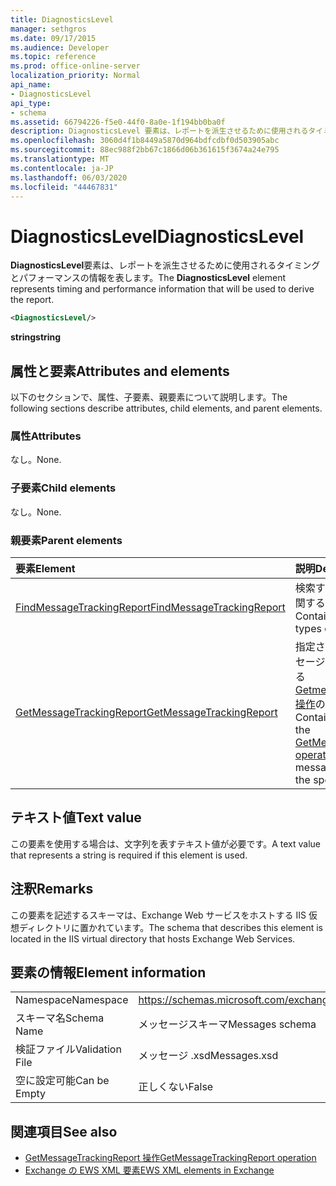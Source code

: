```yaml
---
title: DiagnosticsLevel
manager: sethgros
ms.date: 09/17/2015
ms.audience: Developer
ms.topic: reference
ms.prod: office-online-server
localization_priority: Normal
api_name:
- DiagnosticsLevel
api_type:
- schema
ms.assetid: 66794226-f5e0-44f0-8a0e-1f194bb0ba0f
description: DiagnosticsLevel 要素は、レポートを派生させるために使用されるタイミングとパフォーマンスの情報を表します。
ms.openlocfilehash: 3060d4f1b8449a5870d964bdfcdbf0d503905abc
ms.sourcegitcommit: 88ec988f2bb67c1866d06b361615f3674a24e795
ms.translationtype: MT
ms.contentlocale: ja-JP
ms.lasthandoff: 06/03/2020
ms.locfileid: "44467831"
---
```

# <a name="diagnosticslevel"></a><span data-ttu-id="bb56c-103">DiagnosticsLevel</span><span class="sxs-lookup"><span data-stu-id="bb56c-103">DiagnosticsLevel</span></span>

<span data-ttu-id="bb56c-104">**DiagnosticsLevel**要素は、レポートを派生させるために使用されるタイミングとパフォーマンスの情報を表します。</span><span class="sxs-lookup"><span data-stu-id="bb56c-104">The **DiagnosticsLevel** element represents timing and performance information that will be used to derive the report.</span></span> 
  
```XML
<DiagnosticsLevel/>
```

 <span data-ttu-id="bb56c-105">**string**</span><span class="sxs-lookup"><span data-stu-id="bb56c-105">**string**</span></span>
## <a name="attributes-and-elements"></a><span data-ttu-id="bb56c-106">属性と要素</span><span class="sxs-lookup"><span data-stu-id="bb56c-106">Attributes and elements</span></span>

<span data-ttu-id="bb56c-107">以下のセクションで、属性、子要素、親要素について説明します。</span><span class="sxs-lookup"><span data-stu-id="bb56c-107">The following sections describe attributes, child elements, and parent elements.</span></span>
  
### <a name="attributes"></a><span data-ttu-id="bb56c-108">属性</span><span class="sxs-lookup"><span data-stu-id="bb56c-108">Attributes</span></span>

<span data-ttu-id="bb56c-109">なし。</span><span class="sxs-lookup"><span data-stu-id="bb56c-109">None.</span></span>
  
### <a name="child-elements"></a><span data-ttu-id="bb56c-110">子要素</span><span class="sxs-lookup"><span data-stu-id="bb56c-110">Child elements</span></span>

<span data-ttu-id="bb56c-111">なし。</span><span class="sxs-lookup"><span data-stu-id="bb56c-111">None.</span></span>
  
### <a name="parent-elements"></a><span data-ttu-id="bb56c-112">親要素</span><span class="sxs-lookup"><span data-stu-id="bb56c-112">Parent elements</span></span>

|<span data-ttu-id="bb56c-113">**要素**</span><span class="sxs-lookup"><span data-stu-id="bb56c-113">**Element**</span></span>|<span data-ttu-id="bb56c-114">**説明**</span><span class="sxs-lookup"><span data-stu-id="bb56c-114">**Description**</span></span>|
|:-----|:-----|
|[<span data-ttu-id="bb56c-115">FindMessageTrackingReport</span><span class="sxs-lookup"><span data-stu-id="bb56c-115">FindMessageTrackingReport</span></span>](findmessagetrackingreport.md) <br/> |<span data-ttu-id="bb56c-116">検索するメッセージの種類に関する条件を含みます。</span><span class="sxs-lookup"><span data-stu-id="bb56c-116">Contains criteria for the types of messages to find.</span></span>  <br/> |
|[<span data-ttu-id="bb56c-117">GetMessageTrackingReport</span><span class="sxs-lookup"><span data-stu-id="bb56c-117">GetMessageTrackingReport</span></span>](getmessagetrackingreport.md) <br/> |<span data-ttu-id="bb56c-118">指定された ID の完全なメッセージ追跡レポートを取得する[Getmessagetrackingreport 操作](getmessagetrackingreport-operation.md)の要求を含みます。</span><span class="sxs-lookup"><span data-stu-id="bb56c-118">Contains the request for the [GetMessageTrackingReport operation](getmessagetrackingreport-operation.md) to retrieve the full message tracking report for the specified ID.</span></span>  <br/> |
   
## <a name="text-value"></a><span data-ttu-id="bb56c-119">テキスト値</span><span class="sxs-lookup"><span data-stu-id="bb56c-119">Text value</span></span>

<span data-ttu-id="bb56c-120">この要素を使用する場合は、文字列を表すテキスト値が必要です。</span><span class="sxs-lookup"><span data-stu-id="bb56c-120">A text value that represents a string is required if this element is used.</span></span>
  
## <a name="remarks"></a><span data-ttu-id="bb56c-121">注釈</span><span class="sxs-lookup"><span data-stu-id="bb56c-121">Remarks</span></span>

<span data-ttu-id="bb56c-122">この要素を記述するスキーマは、Exchange Web サービスをホストする IIS 仮想ディレクトリに置かれています。</span><span class="sxs-lookup"><span data-stu-id="bb56c-122">The schema that describes this element is located in the IIS virtual directory that hosts Exchange Web Services.</span></span>
  
## <a name="element-information"></a><span data-ttu-id="bb56c-123">要素の情報</span><span class="sxs-lookup"><span data-stu-id="bb56c-123">Element information</span></span>

|||
|:-----|:-----|
|<span data-ttu-id="bb56c-124">Namespace</span><span class="sxs-lookup"><span data-stu-id="bb56c-124">Namespace</span></span>  <br/> |https://schemas.microsoft.com/exchange/services/2006/messages  <br/> |
|<span data-ttu-id="bb56c-125">スキーマ名</span><span class="sxs-lookup"><span data-stu-id="bb56c-125">Schema Name</span></span>  <br/> |<span data-ttu-id="bb56c-126">メッセージスキーマ</span><span class="sxs-lookup"><span data-stu-id="bb56c-126">Messages schema</span></span>  <br/> |
|<span data-ttu-id="bb56c-127">検証ファイル</span><span class="sxs-lookup"><span data-stu-id="bb56c-127">Validation File</span></span>  <br/> |<span data-ttu-id="bb56c-128">メッセージ .xsd</span><span class="sxs-lookup"><span data-stu-id="bb56c-128">Messages.xsd</span></span>  <br/> |
|<span data-ttu-id="bb56c-129">空に設定可能</span><span class="sxs-lookup"><span data-stu-id="bb56c-129">Can be Empty</span></span>  <br/> |<span data-ttu-id="bb56c-130">正しくない</span><span class="sxs-lookup"><span data-stu-id="bb56c-130">False</span></span>  <br/> |
   
## <a name="see-also"></a><span data-ttu-id="bb56c-131">関連項目</span><span class="sxs-lookup"><span data-stu-id="bb56c-131">See also</span></span>

- [<span data-ttu-id="bb56c-132">GetMessageTrackingReport 操作</span><span class="sxs-lookup"><span data-stu-id="bb56c-132">GetMessageTrackingReport operation</span></span>](getmessagetrackingreport-operation.md)
- [<span data-ttu-id="bb56c-133">Exchange の EWS XML 要素</span><span class="sxs-lookup"><span data-stu-id="bb56c-133">EWS XML elements in Exchange</span></span>](ews-xml-elements-in-exchange.md)


